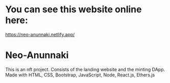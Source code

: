 # You can see this website online here: 
https://neo-anunnaki.netlify.app/

# Neo-Anunnaki
This is an nft project. Consists of the landing website and the minting DApp. Made with HTML, CSS, Bootstrap, JavaScript, Node, React.js, Ethers.js
